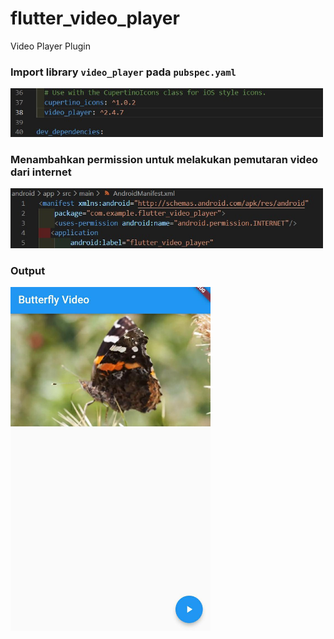 # flutter_video_player

Video Player Plugin

### Import library `video_player` pada `pubspec.yaml`

<img src="images/1.jpg" width="500">

### Menambahkan permission untuk melakukan pemutaran video dari internet

<img src="images/2.jpg" width="500">

### Output

<img src="images/3.jpeg" width="320">
